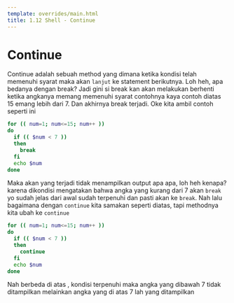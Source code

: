 ```yaml
---
template: overrides/main.html
title: 1.12 Shell - Continue
---
```


# Continue

Continue adalah sebuah method yang dimana ketika kondisi telah memenuhi syarat maka akan `lanjut` ke statement berikutnya. Loh heh, apa bedanya dengan break? Jadi gini si break kan akan melakukan berhenti ketika angkanya memang memenuhi syarat contohnya kaya contoh diatas 15 emang lebih dari 7. Dan akhirnya break terjadi. Oke kita ambil contoh seperti ini

```bash
for (( num=1; num<=15; num++ ))
do
  if (( $num < 7 ))
  then
    break
  fi
  echo $num
done
```

Maka akan yang terjadi tidak menampilkan output apa apa, loh heh kenapa? karena dikondisi mengatakan bahwa angka yang kurang dari 7 akan `break` yo sudah jelas dari awal sudah terpenuhi dan pasti akan ke `break`. Nah lalu bagaimana dengan `continue` kita samakan seperti diatas, tapi methodnya kita ubah ke `continue`

```bash
for (( num=1; num<=15; num++ ))
do
  if (( $num < 7 ))
  then
    continue
  fi
  echo $num
done
```
Nah berbeda di atas , kondisi terpenuhi maka angka yang dibawah 7 tidak ditampilkan melainkan angka yang di atas 7 lah yang ditampilkan
